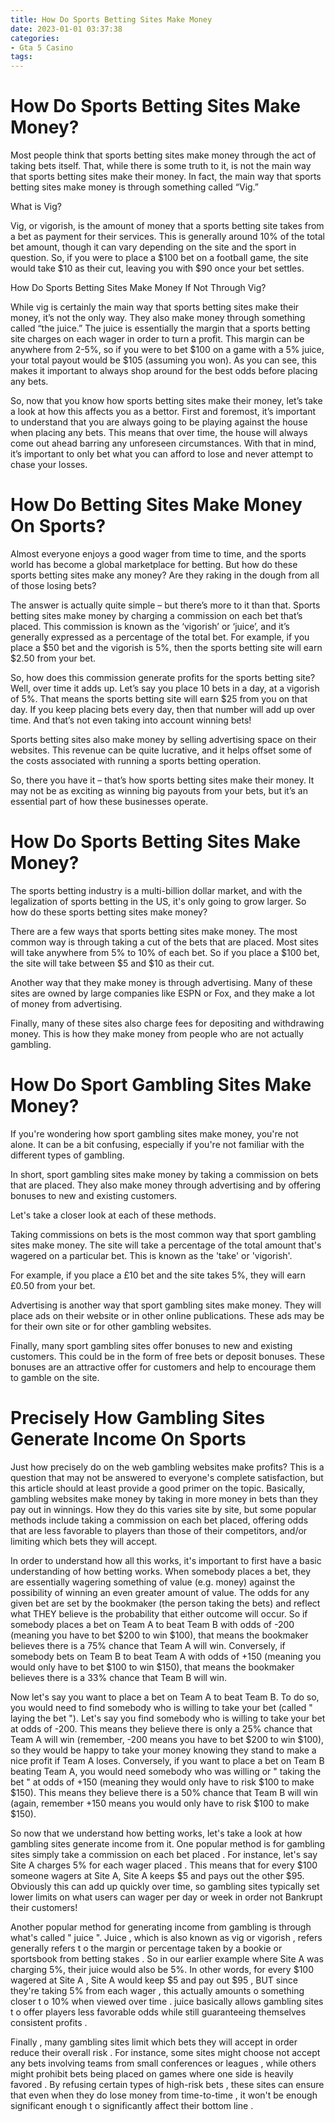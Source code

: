 ```yaml
---
title: How Do Sports Betting Sites Make Money 
date: 2023-01-01 03:37:38
categories:
- Gta 5 Casino
tags:
---
```



#  How Do Sports Betting Sites Make Money? 

Most people think that sports betting sites make money through the act of taking bets itself. That, while there is some truth to it, is not the main way that sports betting sites make their money. In fact, the main way that sports betting sites make money is through something called “Vig.”

What is Vig?

Vig, or vigorish, is the amount of money that a sports betting site takes from a bet as payment for their services. This is generally around 10% of the total bet amount, though it can vary depending on the site and the sport in question. So, if you were to place a $100 bet on a football game, the site would take $10 as their cut, leaving you with $90 once your bet settles.

How Do Sports Betting Sites Make Money If Not Through Vig?

While vig is certainly the main way that sports betting sites make their money, it’s not the only way. They also make money through something called “the juice.” The juice is essentially the margin that a sports betting site charges on each wager in order to turn a profit. This margin can be anywhere from 2-5%, so if you were to bet $100 on a game with a 5% juice, your total payout would be $105 (assuming you won). As you can see, this makes it important to always shop around for the best odds before placing any bets.

So, now that you know how sports betting sites make their money, let’s take a look at how this affects you as a bettor. First and foremost, it’s important to understand that you are always going to be playing against the house when placing any bets. This means that over time, the house will always come out ahead barring any unforeseen circumstances. With that in mind, it’s important to only bet what you can afford to lose and never attempt to chase your losses.

#  How Do Betting Sites Make Money On Sports?

Almost everyone enjoys a good wager from time to time, and the sports world has become a global marketplace for betting. But how do these sports betting sites make any money? Are they raking in the dough from all of those losing bets?

The answer is actually quite simple – but there’s more to it than that. Sports betting sites make money by charging a commission on each bet that’s placed. This commission is known as the ‘vigorish’ or ‘juice’, and it’s generally expressed as a percentage of the total bet. For example, if you place a $50 bet and the vigorish is 5%, then the sports betting site will earn $2.50 from your bet.

So, how does this commission generate profits for the sports betting site? Well, over time it adds up. Let’s say you place 10 bets in a day, at a vigorish of 5%. That means the sports betting site will earn $25 from you on that day. If you keep placing bets every day, then that number will add up over time. And that’s not even taking into account winning bets!

Sports betting sites also make money by selling advertising space on their websites. This revenue can be quite lucrative, and it helps offset some of the costs associated with running a sports betting operation.

So, there you have it – that’s how sports betting sites make their money. It may not be as exciting as winning big payouts from your bets, but it’s an essential part of how these businesses operate.

#  How Do Sports Betting Sites Make Money? 

The sports betting industry is a multi-billion dollar market, and with the legalization of sports betting in the US, it's only going to grow larger. So how do these sports betting sites make money?

There are a few ways that sports betting sites make money. The most common way is through taking a cut of the bets that are placed. Most sites will take anywhere from 5% to 10% of each bet. So if you place a $100 bet, the site will take between $5 and $10 as their cut.

Another way that they make money is through advertising. Many of these sites are owned by large companies like ESPN or Fox, and they make a lot of money from advertising.

Finally, many of these sites also charge fees for depositing and withdrawing money. This is how they make money from people who are not actually gambling.

#  How Do Sport Gambling Sites Make Money? 

If you're wondering how sport gambling sites make money, you're not alone. It can be a bit confusing, especially if you're not familiar with the different types of gambling. 

In short, sport gambling sites make money by taking a commission on bets that are placed. They also make money through advertising and by offering bonuses to new and existing customers. 

Let's take a closer look at each of these methods. 

Taking commissions on bets is the most common way that sport gambling sites make money. The site will take a percentage of the total amount that's wagered on a particular bet. This is known as the 'take' or 'vigorish'. 

For example, if you place a £10 bet and the site takes 5%, they will earn £0.50 from your bet. 

Advertising is another way that sport gambling sites make money. They will place ads on their website or in other online publications. These ads may be for their own site or for other gambling websites. 

Finally, many sport gambling sites offer bonuses to new and existing customers. This could be in the form of free bets or deposit bonuses. These bonuses are an attractive offer for customers and help to encourage them to gamble on the site.

#  Precisely How Gambling Sites Generate Income On Sports

Just how precisely do on the web gambling websites make profits? This is a question that may not be answered to everyone's complete satisfaction, but this article should at least provide a good primer on the topic. Basically, gambling websites make money by taking in more money in bets than they pay out in winnings. How they do this varies site by site, but some popular methods include taking a commission on each bet placed, offering odds that are less favorable to players than those of their competitors, and/or limiting which bets they will accept.

In order to understand how all this works, it's important to first have a basic understanding of how betting works. When somebody places a bet, they are essentially wagering something of value (e.g. money) against the possibility of winning an even greater amount of value. The odds for any given bet are set by the bookmaker (the person taking the bets) and reflect what THEY believe is the probability that either outcome will occur. So if somebody places a bet on Team A to beat Team B with odds of -200 (meaning you have to bet $200 to win $100), that means the bookmaker believes there is a 75% chance that Team A will win. Conversely, if somebody bets on Team B to beat Team A with odds of +150 (meaning you would only have to bet $100 to win $150), that means the bookmaker believes there is a 33% chance that Team B will win.

Now let's say you want to place a bet on Team A to beat Team B. To do so, you would need to find somebody who is willing to take your bet (called " laying the bet "). Let's say you find somebody who is willing to take your bet at odds of -200. This means they believe there is only a 25% chance that Team A will win (remember, -200 means you have to bet $200 to win $100), so they would be happy to take your money knowing they stand to make a nice profit if Team A loses. Conversely, if you want to place a bet on Team B beating Team A, you would need somebody who was willing or " taking the bet " at odds of +150 (meaning they would only have to risk $100 to make $150). This means they believe there is a 50% chance that Team B will win (again, remember +150 means you would only have to risk $100 to make $150).

So now that we understand how betting works, let's take a look at how gambling sites generate income from it. One popular method is for gambling sites simply take a commission on each bet placed . For instance, let's say Site A charges 5% for each wager placed . This means that for every $100 someone wagers at Site A, Site A keeps $5 and pays out the other $95. Obviously this can add up quickly over time, so gambling sites typically set lower limits on what users can wager per day or week in order not Bankrupt their customers!

Another popular method for generating income from gambling is through what's called " juice ". Juice , which is also known as vig or vigorish , refers generally refers t o the margin or percentage taken by a bookie or sportsbook from betting stakes . So in our earlier example where Site A was charging 5%, their juice would also be 5%. In other words, for every $100 wagered at Site A , Site A would keep $5 and pay out $95 , BUT since they're taking 5% from each wager , this actually amounts o something closer t o 10% when viewed over time . juice basically allows gambling sites t o offer players less favorable odds while still guaranteeing themselves consistent profits .

Finally , many gambling sites limit which bets they will accept in order reduce their overall risk . For instance, some sites might choose not accept any bets involving teams from small conferences or leagues , while others might prohibit bets being placed on games where one side is heavily favored . By refusing certain types of high-risk bets , these sites can ensure that even when they do lose money from time-to-time , it won't be enough significant enough t o significantly affect their bottom line .